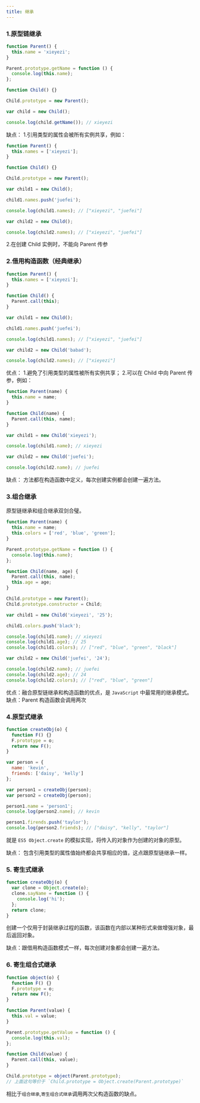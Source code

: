 ```yaml
---
title: 继承
---
```


### 1.原型链继承

```js
function Parent() {
  this.name = 'xieyezi';
}

Parent.prototype.getName = function () {
  console.log(this.name);
};

function Child() {}

Child.prototype = new Parent();

var child = new Child();

console.log(child.getName()); // xieyezi
```

缺点： 1.引用类型的属性会被所有实例共享，例如：

```js
function Parent() {
  this.names = ['xieyezi'];
}

function Child() {}

Child.prototype = new Parent();

var child1 = new Child();

child1.names.push('juefei');

console.log(child1.names); // ["xieyezi", "juefei"]

var child2 = new Child();

console.log(child2.names); // ["xieyezi", "juefei"]
```

2.在创建 Child 实例时，不能向 Parent 传参

### 2.借用构造函数（经典继承）

```js
function Parent() {
  this.names = ['xieyezi'];
}

function Child() {
  Parent.call(this);
}

var child1 = new Child();

child1.names.push('juefei');

console.log(child1.names); // ["xieyezi", "juefei"]

var child2 = new Child('babad');

console.log(child2.names); // ["xieyezi"]
```

优点： 1.避免了引用类型的属性被所有实例共享； 2.可以在 Child 中向 Parent 传参，例如：

```js
function Parent(name) {
  this.name = name;
}

function Child(name) {
  Parent.call(this, name);
}

var child1 = new Child('xieyezi');

console.log(child1.name); // xieyezi

var child2 = new Child('juefei');

console.log(child2.name); // juefei
```

缺点：
方法都在构造函数中定义，每次创建实例都会创建一遍方法。

### 3.组合继承

原型链继承和组合继承双剑合璧。

```js
function Parent(name) {
  this.name = name;
  this.colors = ['red', 'blue', 'green'];
}

Parent.prototype.getName = function () {
  console.log(this.name);
};

function Child(name, age) {
  Parent.call(this, name);
  this.age = age;
}

Child.prototype = new Parent();
Child.prototype.constructor = Child;

var child1 = new Child('xieyezi', '25');

child1.colors.push('black');

console.log(child1.name); // xieyezi
console.log(child1.age); // 25
console.log(child1.colors); // ["red", "blue", "green", "black"]

var child2 = new Child('juefei', '24');

console.log(child2.name); // juefei
console.log(child2.age); // 24
console.log(child2.colors); // ["red", "blue", "green"]
```

优点：融合原型链继承和构造函数的优点，是 `JavaScript` 中最常用的继承模式。
缺点：Parent 构造函数会调用两次

### 4.原型式继承

```js
function createObj(o) {
  function F() {}
  F.prototype = o;
  return new F();
}

var person = {
  name: 'kevin',
  friends: ['daisy', 'kelly']
};

var person1 = createObj(person);
var person2 = createObj(person);

person1.name = 'person1';
console.log(person2.name); // kevin

person1.firends.push('taylor');
console.log(person2.friends); // ["daisy", "kelly", "taylor"]
```

就是 `ES5 Object.create` 的模拟实现，将传入的对象作为创建的对象的原型。

缺点：
包含引用类型的属性值始终都会共享相应的值，这点跟原型链继承一样。

### 5. 寄生式继承

```js
function createObj(o) {
  var clone = Object.create(o);
  clone.sayName = function () {
    console.log('hi');
  };
  return clone;
}
```

创建一个仅用于封装继承过程的函数，该函数在内部以某种形式来做增强对象，最后返回对象。

缺点：跟借用构造函数模式一样，每次创建对象都会创建一遍方法。

### 6. 寄生组合式继承

```js
function object(o) {
  function F() {}
  F.prototype = o;
  return new F();
}

function Parent(value) {
  this.val = value;
}

Parent.prototype.getValue = function () {
  console.log(this.val);
};

function Child(value) {
  Parent.call(this, value);
}

Child.prototype = object(Parent.prototype);
// 上面这句等价于 `Child.prototype = Object.create(Parent.prototype)`
```

相比于`组合继承`,`寄生组合式继承`调用两次父构造函数的缺点。
